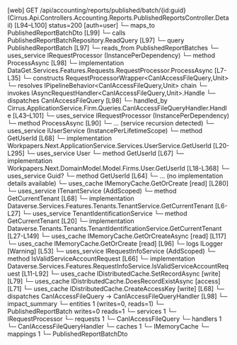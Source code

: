 [web] GET /api/accounting/reports/published/batch/{id:guid}  (Cirrus.Api.Controllers.Accounting.Reports.PublishedReportsController.Detail)  [L94–L100] status=200 [auth=user]
  └─ maps_to PublishedReportBatchDto [L99]
  └─ calls PublishedReportBatchRepository.ReadQuery [L97]
  └─ query PublishedReportBatch [L97]
    └─ reads_from PublishedReportBatches
  └─ uses_service IRequestProcessor (InstancePerDependency)
    └─ method ProcessAsync [L98]
      └─ implementation DataGet.Services.Features.Requests.RequestProcessor.ProcessAsync [L7-L35]
        └─ constructs RequestProcessorWrapper<CanIAccessFileQuery,Unit>
        └─ resolves IPipelineBehavior<CanIAccessFileQuery,Unit> chain
        └─ invokes IAsyncRequestHandler<CanIAccessFileQuery,Unit>.Handle
        └─ dispatches CanIAccessFileQuery [L98]
          └─ handled_by Cirrus.ApplicationService.Firm.Queries.CanIAccessFileQueryHandler.Handle [L43–L101]
            └─ uses_service IRequestProcessor (InstancePerDependency)
              └─ method ProcessAsync [L90]
                └─ ... (service recursion detected)
            └─ uses_service IUserService (InstancePerLifetimeScope)
              └─ method GetUserId [L68]
                └─ implementation Workpapers.Next.ApplicationService.Services.UserService.GetUserId [L20-L295]
                  └─ uses_service User
                    └─ method GetUserId [L67]
                      └─ implementation Workpapers.Next.DomainModel.Model.Firms.User.GetUserId [L18-L368]
                  └─ uses_service Guid?
                    └─ method GetUserId [L64]
                      └─ ... (no implementation details available)
                  └─ uses_cache IMemoryCache.GetOrCreate [read] [L280]
            └─ uses_service ITenantService (AddScoped)
              └─ method GetCurrentTenant [L68]
                └─ implementation Dataverse.Services.Features.Tenants.TenantService.GetCurrentTenant [L6-L27]
                  └─ uses_service TenantIdentificationService
                    └─ method GetCurrentTenant [L20]
                      └─ implementation Dataverse.Tenants.Tenants.TenantIdentificationService.GetCurrentTenant [L27-L149]
                        └─ uses_cache IMemoryCache.GetOrCreateAsync [read] [L117]
                        └─ uses_cache IMemoryCache.GetOrCreate [read] [L96]
                        └─ logs ILogger<ITenantIdentificationService> [Warning] [L53]
            └─ uses_service IRequestInfoService (AddScoped)
              └─ method IsValidServiceAccountRequest [L66]
                └─ implementation Dataverse.Services.Features.RequestInfoService.IsValidServiceAccountRequest [L11-L92]
            └─ uses_cache IDistributedCache.SetRecordAsync [write] [L79]
            └─ uses_cache IDistributedCache.DoesRecordExistAsync [access] [L71]
            └─ uses_cache IDistributedCache.CreateAccessKey [write] [L68]
  └─ dispatches CanIAccessFileQuery -> CanIAccessFileQueryHandler [L98]
  └─ impact_summary
    └─ entities 1 (writes=0, reads=1)
      └─ PublishedReportBatch writes=0 reads=1
    └─ services 1
      └─ IRequestProcessor
    └─ requests 1
      └─ CanIAccessFileQuery
    └─ handlers 1
      └─ CanIAccessFileQueryHandler
    └─ caches 1
      └─ IMemoryCache
    └─ mappings 1
      └─ PublishedReportBatchDto

